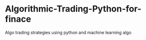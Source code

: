 # Algorithmic-Trading-Python-for-finace
Algo trading strategies using python and machine learning algo
